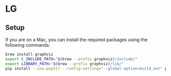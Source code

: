 # LG

## Setup

If you are on a Mac, you can install the required packages using the following commands:

```bash
brew install graphviz
export C_INCLUDE_PATH="$(brew --prefix graphviz)/include/"
export LIBRARY_PATH="$(brew --prefix graphviz)/lib/"
pip install --use-pep517 --config-setting="--global-option=build_ext" pygraphviz
```
